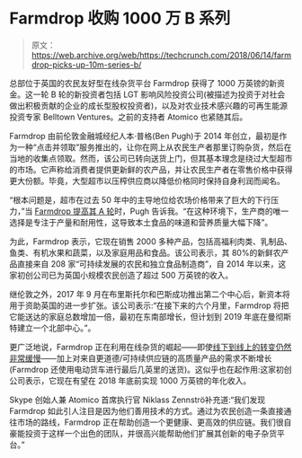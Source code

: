 # Farmdrop 收购 1000 万 B 系列 

> 原文：<https://web.archive.org/web/https://techcrunch.com/2018/06/14/farmdrop-picks-up-10m-series-b/>

总部位于英国的农民友好型在线杂货平台 Farmdrop 获得了 1000 万英镑的新资金。这一轮 B 轮的新投资者包括 LGT 影响风险投资公司(被描述为投资于对社会做出积极贡献的企业的成长型股权投资者)，以及对农业技术感兴趣的可再生能源投资专家 Belltown Ventures。之前的支持者 Atomico 也紧随其后。

Farmdrop 由前伦敦金融城经纪人本·普格(Ben Pugh)于 2014 年创立，最初是作为一种“点击并领取”服务推出的，让你在网上从农民生产者那里订购杂货，然后在当地的收集点领取。然而，该公司已转向送货上门，但其基本理念是绕过大型超市的市场。它声称给消费者提供更新鲜的农产品，并让农民生产者在零售价格中获得更大份额。毕竟，大型超市以压榨供应商以降低价格同时保持自身利润而闻名。

“根本问题是，超市在过去 50 年中的主导地位给农场价格带来了巨大的下行压力，”当 [Farmdrop 提高其 A 轮](https://web.archive.org/web/20221206202907/https://techcrunch.com/2017/04/23/farmdrop/)时，Pugh 告诉我。“在这种环境下，生产商的唯一选择是专注于产量和耐用性，这导致本土食品的味道和营养质量大幅下降”。

为此，Farmdrop 表示，它现在销售 2000 多种产品，包括高福利肉类、乳制品、鱼类、有机水果和蔬菜，以及家庭用品和食品。该公司表示，其 80%的新鲜农产品直接来自 208 家“可持续发展的农民和独立食品制造商”，自 2014 年以来，这家初创公司已为英国小规模农民创造了超过 500 万英镑的收入。

继伦敦之外，2017 年 9 月在布里斯托尔和巴斯成功推出第二个中心后，新资本将用于资助英国的进一步扩张。该公司表示:“在接下来的六个月里，Farmdrop 将把它能送达的家庭总数增加一倍，最初在东南部增长，但计划到 2019 年底在曼彻斯特建立一个北部中心。”。

更广泛地说，Farmdrop 正在利用在线杂货的崛起——即使[线下到线上的转变仍然非常缓慢](https://web.archive.org/web/20221206202907/https://techcrunch.com/2018/06/06/marley-spoon-ipo/)——加上对来自更道德/可持续供应链的高质量产品的需求不断增长(Farmdrop 还使用电动货车进行最后几英里的送货)。这似乎也在起作用:这家初创公司表示，它现在有望在 2018 年底前实现 1000 万英镑的年化收入。

Skype 创始人兼 Atomico 首席执行官 Niklass Zennströ补充道:“我们发现 Farmdrop 如此引人注目是因为他们善用技术的方式。通过为农民创造一条直接通往市场的路线，Farmdrop 正在帮助创造一个更健康、更高效的供应链。我们很自豪能投资于这样一个出色的团队，并很高兴能帮助他们扩展其创新的电子杂货平台。”